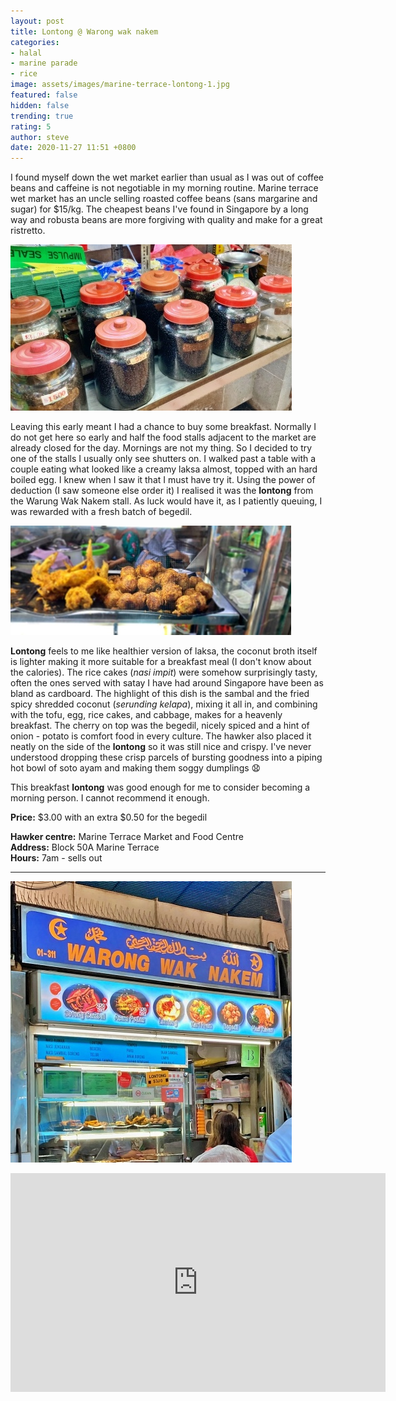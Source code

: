 ```yaml
---
layout: post
title: Lontong @ Warong wak nakem
categories:
- halal
- marine parade
- rice
image: assets/images/marine-terrace-lontong-1.jpg
featured: false
hidden: false
trending: true
rating: 5
author: steve
date: 2020-11-27 11:51 +0800
---
```

I found myself down the wet market earlier than usual as I was out of coffee beans and caffeine is not negotiable in my morning routine. Marine terrace wet market has an uncle selling roasted coffee beans (sans margarine and sugar) for $15/kg. The cheapest beans I've found in Singapore by a long way and robusta beans are more forgiving with quality and make for a great ristretto. 

![Coffee beans at marine terrace](/assets/images/marine-terrace-lontong-3.jpg "Coffee beans at marine terrace")

Leaving this early meant I had a chance to buy some breakfast. Normally I do not get here so early and half the food stalls adjacent to the market are already closed for the day. Mornings are not my thing. So I decided to try one of the stalls I usually only see shutters on. I walked past a table with a couple eating what looked like a creamy laksa almost, topped with an hard boiled egg. I knew when I saw it that I must have try it. Using the power of deduction (I saw someone else order it) I realised it was the **lontong** from the Warung Wak Nakem stall. As luck would have it, as I patiently queuing, I was rewarded with a fresh batch of begedil.

![Freshly fried begedil](/assets/images/marine-terrace-lontong-2.jpg "Freshly fried begedil")

**Lontong** feels to me like healthier version of laksa, the coconut broth itself is lighter making it more suitable for a breakfast meal (I don't know about the calories). The rice cakes (*nasi impit*) were somehow surprisingly tasty, often the ones served with satay I have had around Singapore have been as bland as cardboard. The highlight of this dish is the sambal and the fried spicy shredded coconut (*serunding kelapa*), mixing it all in, and combining with the tofu, egg, rice cakes, and cabbage, makes for a heavenly breakfast. The cherry on top was the begedil, nicely spiced and a hint of onion - potato is comfort food in every culture. The hawker also placed it neatly on the side of the **lontong** so it was still nice and crispy. I've never understood dropping these crisp parcels of bursting goodness into a piping hot bowl of soto ayam and making them soggy dumplings &#x1F627;

This breakfast **lontong** was good enough for me to consider becoming a morning person. I cannot recommend it enough.

**Price:** $3.00 with an extra $0.50 for the begedil  

**Hawker centre:** Marine Terrace Market and Food Centre  
**Address:** Block 50A Marine Terrace  
**Hours:** 7am - sells out  

***  

![Warong wak nakem](/assets/images/marine-terrace-lontong-4.jpg "Warong wak nakem")

<iframe src="https://www.google.com/maps/embed?pb=!1m18!1m12!1m3!1d3988.782240162541!2d103.91354511453848!3d1.3057713990476347!2m3!1f0!2f0!3f0!3m2!1i1024!2i768!4f13.1!3m3!1m2!1s0x31da229fc776e597%3A0xb4fba9f23d28025f!2s50A%20Marine%20Terrace%20Market!5e0!3m2!1sen!2ssg!4v1606313329702!5m2!1sen!2ssg" width="600" height="350" frameborder="0" style="border:0;" allowfullscreen="" aria-hidden="false" tabindex="0"></iframe>